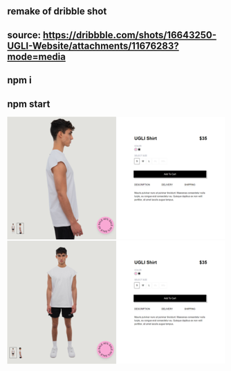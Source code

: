 ## remake of dribble shot
## source: https://dribbble.com/shots/16643250-UGLI-Website/attachments/11676283?mode=media
## npm i
## npm start


![alt text](https://github.com/Tylerasa/water-clay/blob/main/s1.png?raw=true)
![alt text](https://github.com/Tylerasa/water-clay/blob/main/s2.png?raw=true)